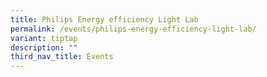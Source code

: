 ```yaml
---
title: Philips Energy efficiency Light Lab
permalink: /events/philips-energy-efficiency-light-lab/
variant: tiptap
description: ""
third_nav_title: Events
---
```

